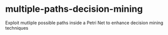 # multiple-paths-decision-mining
Exploit mutliple possible paths inside a Petri Net to enhance decision mining techniques

